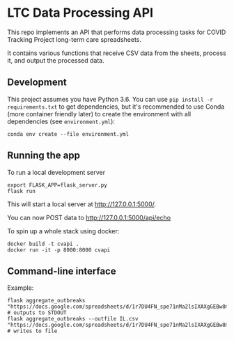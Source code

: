 # LTC Data Processing API

This repo implements an API that performs data processing tasks for COVID Tracking Project long-term care spreadsheets.

It contains various functions that receive CSV data from the sheets, process it, and output the processed data.

## Development

This project assumes you have Python 3.6. You can use `pip install -r requirements.txt` to get dependencies, but it's recommended to use Conda (more container friendly later) to create the environment with all dependencies (see `environment.yml`):
```shell
conda env create --file environment.yml
```
## Running the app

To run a local development server
```shell
export FLASK_APP=flask_server.py
flask run
```

This will start a local server at http://127.0.0.1:5000/. 

You can now POST data to http://127.0.0.1:5000/api/echo

To spin up a whole stack using docker:
```shell
docker build -t cvapi .
docker run -it -p 8000:8000 cvapi
```

## Command-line interface

Example:
```shell
flask aggregate_outbreaks "https://docs.google.com/spreadsheets/d/1r7DU4FN_spe71nMa2lsIXAXgGEBw8mwyryiDlby3Q6w/edit#gid=273523772" # outputs to STDOUT
flask aggregate_outbreaks --outfile IL.csv "https://docs.google.com/spreadsheets/d/1r7DU4FN_spe71nMa2lsIXAXgGEBw8mwyryiDlby3Q6w/edit#gid=273523772" # writes to file
```
